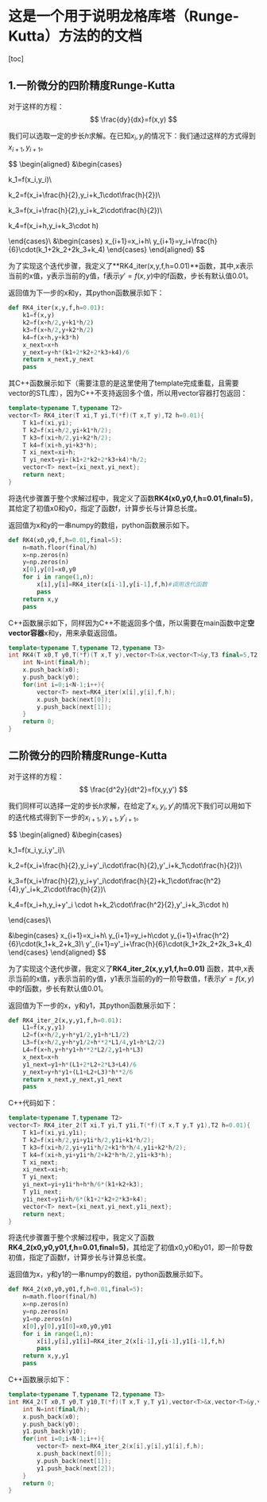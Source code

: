 # 这是一个用于说明龙格库塔（Runge-Kutta）方法的的文档
[toc]

## 1.一阶微分的四阶精度Runge-Kutta

对于这样的方程：
$$
\frac{dy}{dx}=f(x,y)
$$

我们可以选取一定的步长$h$求解。在已知$x_i,y_i$的情况下：我们通过这样的方式得到$x_{i+1},y_{i+1}$。

$$
\begin{aligned}
&\begin{cases}

k_1=f(x_i,y_i)\\

k_2=f(x_i+\frac{h}{2},y_i+k_1\cdot\frac{h}{2})\\

k_3=f(x_i+\frac{h}{2},y_i+k_2\cdot\frac{h}{2})\\

k_4=f(x_i+h,y_i+k_3\cdot h)

\end{cases}\\
&\begin{cases}
x_{i+1}=x_i+h\\
y_{i+1}=y_i+\frac{h}{6}\cdot(k_1+2k_2+2k_3+k_4)
\end{cases}
\end{aligned}
$$

为了实现这个迭代步骤，我定义了**RK4_iter(x,y,f,h=0.01)**函数，其中,x表示当前的x值，y表示当前的y值，f表示$y'=f(x,y)$中的f函数，步长有默认值0.01。

返回值为下一步的x和y，其python函数展示如下：

```python
def RK4_iter(x,y,f,h=0.01):
    k1=f(x,y)
    k2=f(x+h/2,y+k1*h/2)
    k3=f(x+h/2,y+k2*h/2)
    k4=f(x+h,y+k3*h)
    x_next=x+h
    y_next=y+h*(k1+2*k2+2*k3+k4)/6
    return x_next,y_next
    pass
```

其C++函数展示如下（需要注意的是这里使用了template完成重载，且需要vector的STL库），因为C++不支持返回多个值，所以用vector容器打包返回：

```C++
template<typename T,typename T2>
vector<T> RK4_iter(T xi,T yi,T(*f)(T x,T y),T2 h=0.01){
    T k1=f(xi,yi);
    T k2=f(xi+h/2,yi+k1*h/2);
    T k3=f(xi+h/2,yi+k2*h/2);
    T k4=f(xi+h,yi+k3*h);
    T xi_next=xi+h;
    T yi_next=yi+(k1+2*k2+2*k3+k4)*h/2;
    vector<T> next={xi_next,yi_next};
    return next;
}
```



将迭代步骤置于整个求解过程中，我定义了函数**RK4(x0,y0,f,h=0.01,final=5)**，其给定了初值x0和y0，指定了函数f，计算步长与计算总长度。

返回值为x和y的一串numpy的数组，python函数展示如下。

```python
def RK4(x0,y0,f,h=0.01,final=5):
    n=math.floor(final/h)
    x=np.zeros(n)
    y=np.zeros(n)
    x[0],y[0]=x0,y0
    for i in range(1,n):
        x[i],y[i]=RK4_iter(x[i-1],y[i-1],f,h)#调用迭代函数
        pass
    return x,y
    pass
```

C++函数展示如下，同样因为C++不能返回多个值，所以需要在main函数中定**空vector容器**x和y，用来承载返回值。

```C++
template<typename T,typename T2,typename T3>
int RK4(T x0,T y0,T(*f)(T x,T y),vector<T>&x,vector<T>&y,T3 final=5,T2 h=0.01){
    int N=int(final/h);
    x.push_back(x0);
    y.push_back(y0);
    for(int i=0;i<N-1;i++){
        vector<T> next=RK4_iter(x[i],y[i],f,h);
        x.push_back(next[0]);
        y.push_back(next[1]);
    }
    return 0;
}
```



## 二阶微分的四阶精度Runge-Kutta

对于这样的方程：
$$
\frac{d^2y}{dt^2}=f(x,y,y')
$$

我们同样可以选择一定的步长$h$求解，在给定了$x_i,y_i,y'_i$的情况下我们可以用如下的迭代格式得到下一步的$x_{i+1},y_{i+1},y'_{i+1}$。

$$
\begin{aligned}
&\begin{cases}

k_1=f(x_i,y_i,y'_i)\\

k_2=f(x_i+\frac{h}{2},y_i+y'_i\cdot\frac{h}{2},y'_i+k_1\cdot\frac{h}{2})\\

k_3=f(x_i+\frac{h}{2},y_i+y'_i\cdot\frac{h}{2}+k_1\cdot\frac{h^2}{4},y'_i+k_2\cdot\frac{h}{2})\\

k_4=f(x_i+h,y_i+y'_i \cdot h+k_2\cdot\frac{h^2}{2},y'_i+k_3\cdot h)

\end{cases}\\


&\begin{cases}
x_{i+1}=x_i+h\\
y_{i+1}=y_i+h\cdot y_{i+1}+\frac{h^2}{6}\cdot(k_1+k_2+k_3)\\
y'_{i+1}=y'_i+\frac{h}{6}\cdot(k_1+2k_2+2k_3+k_4)
\end{cases}
\end{aligned}
$$

为了实现这个迭代步骤，我定义了**RK4_iter_2(x,y,y1,f,h=0.01)** 函数，其中,x表示当前的x值，y表示当前的y值，y1表示当前的y的一阶导数值，f表示$y'=f(x,y)$中的f函数，步长有默认值0.01。

返回值为下一步的x，y和y1，其python函数展示如下：
```python
def RK4_iter_2(x,y,y1,f,h=0.01):
    L1=f(x,y,y1)
    L2=f(x+h/2,y+h*y1/2,y1+h*L1/2)
    L3=f(x+h/2,y+h*y1/2+h**2*L1/4,y1+h*L2/2)
    L4=f(x+h,y+h*y1+h**2*L2/2,y1+h*L3)
    x_next=x+h
    y1_next=y1+h*(L1+2*L2+2*L3+L4)/6
    y_next=y+h*y1+(L1+L2+L3)*h**2/6
    return x_next,y_next,y1_next
    pass
```

C++代码如下：

```c++
template<typename T,typename T2>
vector<T> RK4_iter_2(T xi,T yi,T y1i,T(*f)(T x,T y,T y1),T2 h=0.01){
    T k1=f(xi,yi,y1i);
    T k2=f(xi+h/2,yi+y1i*h/2,y1i+k1*h/2);
    T k3=f(xi+h/2,yi+y1i*h/2+k1*h*h/4,y1i+k2*h/2);
    T k4=f(xi+h,yi+y1i*h/2+k2*h*h/2,y1i+k3*h);
    T xi_next;
    xi_next=xi+h;
    T yi_next;
    yi_next=yi+y1i*h+h*h/6*(k1+k2+k3);
    T y1i_next;
    y1i_next=y1i+h/6*(k1+2*k2+2*k3+k4);
    vector<T> next={xi_next,yi_next,y1i_next};
    return next;
}
```



将迭代步骤置于整个求解过程中，我定义了函数**RK4_2(x0,y0,y01,f,h=0.01,final=5)**，其给定了初值x0,y0和y01，即一阶导数初值，指定了函数f，计算步长与计算总长度。

返回值为x，y和y1的一串numpy的数组，python函数展示如下。

```python
def RK4_2(x0,y0,y01,f,h=0.01,final=5):
    n=math.floor(final/h)
    x=np.zeros(n)
    y=np.zeros(n)
    y1=np.zeros(n)
    x[0],y[0],y1[0]=x0,y0,y01
    for i in range(1,n):
        x[i],y[i],y1[i]=RK4_iter_2(x[i-1],y[i-1],y1[i-1],f,h)
        pass
    return x,y,y1
    pass
```

C++函数展示如下：

```C++
template<typename T,typename T2,typename T3>
int RK4_2(T x0,T y0,T y10,T(*f)(T x,T y,T y1),vector<T>&x,vector<T>&y,vector<T>&y1,T3 final=5,T2 h=0.01){
    int N=int(final/h);
    x.push_back(x0);
    y.push_back(y0);
    y1.push_back(y10);
    for(int i=0;i<N-1;i++){
        vector<T> next=RK4_iter_2(x[i],y[i],y1[i],f,h);
        x.push_back(next[0]);
        y.push_back(next[1]);
        y1.push_back(next[2]);
    }
    return 0;   
}
```

